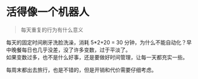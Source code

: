 # 活得像一个机器人

> 每天重复的行为有什么意义

每天的固定时间刷牙洗脸洗澡，消耗 5*2+20 = 30 分钟，为什么不能自动化？早中晚餐每日也几乎没差，没了许多变数，过于平淡了。  
如果变数过多，也不是什么好事，还是要做好时间管理，让每一天都充实一些。  

每周末都出去旅行，也是不错的，但是开销和代价需要仔细考虑。
